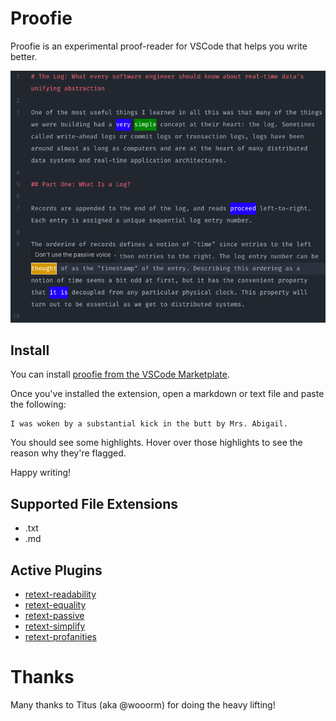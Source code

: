 # Proofie

Proofie is an experimental proof-reader for VSCode that helps you write better.

![Screenshot of Proofie in Action](./assets/log.png)

## Install

You can install [proofie from the VSCode Marketplate](https://marketplace.visualstudio.com/items?itemName=MattMueller.proofie).

Once you've installed the extension, open a markdown or text file and paste the following:

```
I was woken by a substantial kick in the butt by Mrs. Abigail.
```

You should see some highlights. Hover over those highlights to see the reason why they're flagged.

Happy writing!

## Supported File Extensions

- .txt
- .md

## Active Plugins

- [retext-readability](https://github.com/retextjs/retext-readability)
- [retext-equality](https://github.com/retextjs/retext-equality)
- [retext-passive](https://github.com/retextjs/retext-passive)
- [retext-simplify](https://github.com/retextjs/retext-simplify)
- [retext-profanities](https://github.com/retextjs/retext-profanities)

# Thanks

Many thanks to Titus (aka @wooorm) for doing the heavy lifting!
